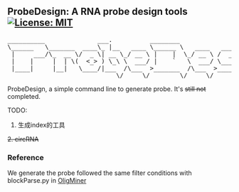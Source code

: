 ## ProbeDesign: A RNA probe design tools [![License: MIT](https://img.shields.io/badge/License-MIT-green.svg)](https://opensource.org/licenses/MIT)
<pre>
__________              ___.          ________                .__               
\______   \_______  ____\_ |__   ____ \______ \   ____   _____|__| ____   ____  
 |     ___/\_  __ \/  _ \| __ \_/ __ \ |    |  \_/ __ \ /  ___/  |/ ___\ /    \ 
 |    |     |  | \(  <_> ) \_\ \  ___/ |    `   \  ___/ \___ \|  / /_/  >   |  \
 |____|     |__|   \____/|___  /\___  >_______  /\___  >____  >__\___  /|___|  /
                             \/     \/        \/     \/     \/  /_____/      \/ 
</pre>


ProbeDesign, a simple command line to generate probe. It's  ~~still not~~  completed.





TODO:
1. 生成index的工具

~~2. circRNA~~
### Reference
We generate the probe followed the same filter conditions with blockParse.py in [OligMiner](https://github.com/brianbeliveau/OligoMiner)

